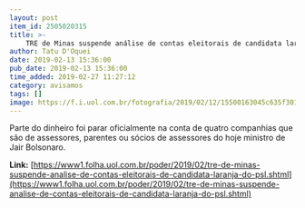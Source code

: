 ```yaml
---
layout: post
item_id: 2505020315
title: >-
    TRE de Minas suspende análise de contas eleitorais de candidata laranja do PSL
author: Tatu D'Oquei
date: 2019-02-13 15:36:00
pub_date: 2019-02-13 15:36:00
time_added: 2019-02-27 11:27:12
category: avisamos
tags: []
image: https://f.i.uol.com.br/fotografia/2019/02/12/15500163045c635f30163d6_1550016304_3x2_rt.jpg
---
```


Parte do dinheiro foi parar oficialmente na conta de quatro companhias que são de assessores, parentes ou sócios de assessores do hoje ministro de Jair Bolsonaro.

**Link:** [https://www1.folha.uol.com.br/poder/2019/02/tre-de-minas-suspende-analise-de-contas-eleitorais-de-candidata-laranja-do-psl.shtml](https://www1.folha.uol.com.br/poder/2019/02/tre-de-minas-suspende-analise-de-contas-eleitorais-de-candidata-laranja-do-psl.shtml)

